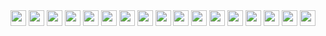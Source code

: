 <img src="http://fuba.moaningnerds.org/unicodemoticon/?（" width="25px" height="25px">
<img src="http://fuba.moaningnerds.org/unicodemoticon/?P" width="25px" height="25px">
<img src="http://fuba.moaningnerds.org/unicodemoticon/?N" width="25px" height="25px">
<img src="http://fuba.moaningnerds.org/unicodemoticon/?G" width="25px" height="25px">
<img src="http://fuba.moaningnerds.org/unicodemoticon/?%E7%94%BB" width="25px" height="25px">
<img src="http://fuba.moaningnerds.org/unicodemoticon/?%E5%83%8F" width="25px" height="25px">
<img src="http://fuba.moaningnerds.org/unicodemoticon/?，" width="25px" height="25px">
<img src="http://fuba.moaningnerds.org/unicodemoticon/?2" width="25px" height="25px">
<img src="http://fuba.moaningnerds.org/unicodemoticon/?5" width="25px" height="25px">
<img src="http://fuba.moaningnerds.org/unicodemoticon/?6" width="25px" height="25px">
<img src="http://fuba.moaningnerds.org/unicodemoticon/?x" width="25px" height="25px">
<img src="http://fuba.moaningnerds.org/unicodemoticon/?2" width="25px" height="25px">
<img src="http://fuba.moaningnerds.org/unicodemoticon/?5" width="25px" height="25px">
<img src="http://fuba.moaningnerds.org/unicodemoticon/?6" width="25px" height="25px">
<img src="http://fuba.moaningnerds.org/unicodemoticon/?p" width="25px" height="25px">
<img src="http://fuba.moaningnerds.org/unicodemoticon/?x" width="25px" height="25px">
<img src="http://fuba.moaningnerds.org/unicodemoticon/?）" width="25px" height="25px">

